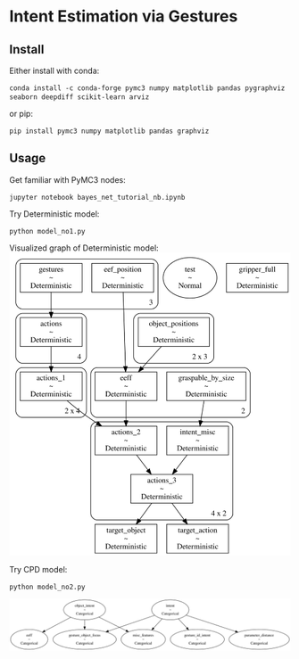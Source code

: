 # Intent Estimation via Gestures

## Install
Either install with conda:
```
conda install -c conda-forge pymc3 numpy matplotlib pandas pygraphviz seaborn deepdiff scikit-learn arviz
```
or pip:
```
pip install pymc3 numpy matplotlib pandas graphviz
```

## Usage

Get familiar with PyMC3 nodes:
```
jupyter notebook bayes_net_tutorial_nb.ipynb
```
Try Deterministic model:
```
python model_no1.py
```
Visualized graph of Deterministic model:
![gv](img/gv.svg)

Try CPD model:
```
python model_no2.py
```
![gv2](img/gv2.svg)
